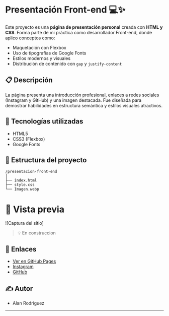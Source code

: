 # Presentación Front-end 💻✨

Este proyecto es una **página de presentación personal** creada con **HTML y CSS**. Forma parte de mi práctica como desarrollador Front-end, donde aplico conceptos como:

* Maquetación con Flexbox
* Uso de tipografías de Google Fonts
* Estilos modernos y visuales
* Distribución de contenido con `gap` y `justify-content`

## 📋 Descripción

La página presenta una introducción profesional, enlaces a redes sociales (Instagram y GitHub) y una imagen destacada. Fue diseñada para demostrar habilidades en estructura semántica y estilos visuales atractivos.

## 🚀 Tecnologías utilizadas

* HTML5
* CSS3 (Flexbox)
* Google Fonts

## 🏡 Estructura del proyecto

```
/presentacion-front-end
│
├── index.html
├── style.css
└── Imagen.webp
```

# 📸 Vista previa

![Captura del sitio]

> 💡 En construccion

## 🔗 Enlaces

* [Ver en GitHub Pages](https://github.com/Alan-Rz-Oz/presentacion-front-end/)
* [Instagram](https://instagram.com)
* [GitHub](https://github.com)

## ✍️ Autor
* Alan Rodríguez
  
---
